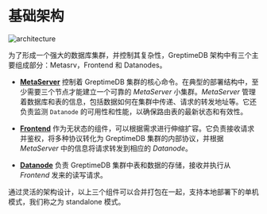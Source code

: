 # 基础架构

![architecture](/architecture-2.png)

为了形成一个强大的数据库集群，并控制其复杂性，GreptimeDB 架构中有三个主要组成部分：Metasrv，Frontend 和 Datanodes。

- [**MetaServer**](/contributor-guide/metasrv/overview.md) 控制着 GreptimeDB 集群的核心命令。在典型的部署结构中，至少需要三个节点才能建立一个可靠的 _MetaServer_ 小集群。_MetaServer_ 管理着数据库和表的信息，包括数据如何在集群中传递、请求的转发地址等。它还负责监测 `Datanode` 的可用性和性能，以确保路由表的最新状态和有效性。

- [**Frontend**](/contributor-guide/frontend/overview.md) 作为无状态的组件，可以根据需求进行伸缩扩容。它负责接收请求并鉴权，将多种协议转化为 GreptimeDB 集群的内部协议，并根据 _MetaServer_ 中的信息将请求转发到相应的 _Datanode_。

- [**Datanode**](/contributor-guide/datanode/overview.md) 负责 GreptimeDB 集群中表和数据的存储，接收并执行从 _Frontend_ 发来的读写请求。

通过灵活的架构设计，以上三个组件可以合并打包在一起，支持本地部署下的单机模式，我们称之为 standalone 模式。

